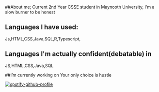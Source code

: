 ##About me;
Current 2nd Year CSSE student in Maynooth University, I'm a slow burner to be honest

## Languages I have used:
 Js,HTML,CSS,Java,SQL,R,Typescript,
 ## Languages I'm actually confident(debatable) in
 JS,HTML,CSS,Java,SQL
 
##I’m currently working on
 Your only choice is hustle 

 
[![spotify-github-profile](https://spotify-github-profile.kittinanx.com/api/view?uid=21bdzpmy2sdc6tebvzihjx5xq&cover_image=true&theme=default&show_offline=false&background_color=ebe350&interchange=false&bar_color=d279f4)](https://github.com/kittinan/spotify-github-profile)
